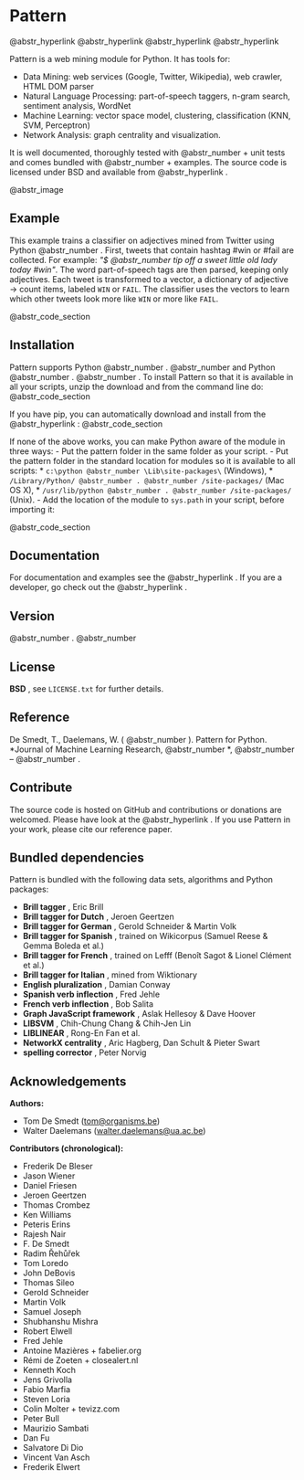 # Pattern

@abstr_hyperlink @abstr_hyperlink @abstr_hyperlink @abstr_hyperlink 

Pattern is a web mining module for Python. It has tools for:

  * Data Mining: web services (Google, Twitter, Wikipedia), web crawler, HTML DOM parser
  * Natural Language Processing: part-of-speech taggers, n-gram search, sentiment analysis, WordNet
  * Machine Learning: vector space model, clustering, classification (KNN, SVM, Perceptron)
  * Network Analysis: graph centrality and visualization.



It is well documented, thoroughly tested with @abstr_number + unit tests and comes bundled with @abstr_number + examples. The source code is licensed under BSD and available from @abstr_hyperlink .

@abstr_image 

## Example

This example trains a classifier on adjectives mined from Twitter using Python @abstr_number . First, tweets that contain hashtag #win or #fail are collected. For example: _"$ @abstr_number tip off a sweet little old lady today #win"_. The word part-of-speech tags are then parsed, keeping only adjectives. Each tweet is transformed to a vector, a dictionary of adjective → count items, labeled `WIN` or `FAIL`. The classifier uses the vectors to learn which other tweets look more like `WIN` or more like `FAIL`.

@abstr_code_section 

## Installation

Pattern supports Python @abstr_number . @abstr_number and Python @abstr_number . @abstr_number . To install Pattern so that it is available in all your scripts, unzip the download and from the command line do: @abstr_code_section 

If you have pip, you can automatically download and install from the @abstr_hyperlink : @abstr_code_section 

If none of the above works, you can make Python aware of the module in three ways: \- Put the pattern folder in the same folder as your script. \- Put the pattern folder in the standard location for modules so it is available to all scripts: * `c:\python @abstr_number \Lib\site-packages\` (Windows), * `/Library/Python/ @abstr_number . @abstr_number /site-packages/` (Mac OS X), * `/usr/lib/python @abstr_number . @abstr_number /site-packages/` (Unix). \- Add the location of the module to `sys.path` in your script, before importing it:

@abstr_code_section 

## Documentation

For documentation and examples see the @abstr_hyperlink . If you are a developer, go check out the @abstr_hyperlink .

## Version

@abstr_number . @abstr_number 

## License

**BSD** , see `LICENSE.txt` for further details.

## Reference

De Smedt, T., Daelemans, W. ( @abstr_number ). Pattern for Python. *Journal of Machine Learning Research, @abstr_number *, @abstr_number – @abstr_number .

## Contribute

The source code is hosted on GitHub and contributions or donations are welcomed. Please have look at the @abstr_hyperlink . If you use Pattern in your work, please cite our reference paper.

## Bundled dependencies

Pattern is bundled with the following data sets, algorithms and Python packages:

  * **Brill tagger** , Eric Brill
  * **Brill tagger for Dutch** , Jeroen Geertzen
  * **Brill tagger for German** , Gerold Schneider & Martin Volk
  * **Brill tagger for Spanish** , trained on Wikicorpus (Samuel Reese & Gemma Boleda et al.)
  * **Brill tagger for French** , trained on Lefff (Benoît Sagot & Lionel Clément et al.)
  * **Brill tagger for Italian** , mined from Wiktionary
  * **English pluralization** , Damian Conway
  * **Spanish verb inflection** , Fred Jehle
  * **French verb inflection** , Bob Salita
  * **Graph JavaScript framework** , Aslak Hellesoy & Dave Hoover
  * **LIBSVM** , Chih-Chung Chang & Chih-Jen Lin
  * **LIBLINEAR** , Rong-En Fan et al.
  * **NetworkX centrality** , Aric Hagberg, Dan Schult & Pieter Swart
  * **spelling corrector** , Peter Norvig



## Acknowledgements

**Authors:**

  * Tom De Smedt (tom@organisms.be)
  * Walter Daelemans (walter.daelemans@ua.ac.be)



**Contributors (chronological):**

  * Frederik De Bleser
  * Jason Wiener
  * Daniel Friesen
  * Jeroen Geertzen
  * Thomas Crombez
  * Ken Williams
  * Peteris Erins
  * Rajesh Nair
  * F. De Smedt
  * Radim Řehůřek
  * Tom Loredo
  * John DeBovis
  * Thomas Sileo
  * Gerold Schneider
  * Martin Volk
  * Samuel Joseph
  * Shubhanshu Mishra
  * Robert Elwell
  * Fred Jehle
  * Antoine Mazières + fabelier.org
  * Rémi de Zoeten + closealert.nl
  * Kenneth Koch
  * Jens Grivolla
  * Fabio Marfia
  * Steven Loria
  * Colin Molter + tevizz.com
  * Peter Bull
  * Maurizio Sambati
  * Dan Fu
  * Salvatore Di Dio
  * Vincent Van Asch
  * Frederik Elwert


